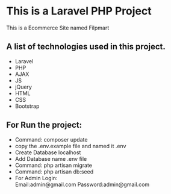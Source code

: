 # This is a Laravel PHP Project
This is a Ecommerce Site named Filpmart 
## A list of technologies used in this project.
<ul>
    <li>Laravel</li>
    <li>PHP</li>
    <li>AJAX</li>
    <li>JS</li>
    <li>jQuery</li>
    <li>HTML</li>
    <li>CSS</li>
    <li>Bootstrap</li>
</ul>

## For Run the project:
<ul>
   <li>Command: composer update</li>
   <li>copy the .env.example file and named it .env</li>
   <li>Create Database localhost</li>
   <li>Add Database name .env file</li>
   <li>Command: php artisan migrate</li>
   <li>Command: php artisan db:seed</li>
   <li>For Admin Login: <br>
        Email:admin@gmail.com
        Password:admin@gmail.com
   </li>
</ul>
